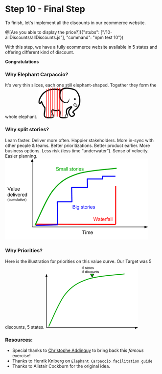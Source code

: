 # Step 10 - Final Step

To finish, let's implement all the discounts in our ecommerce website.

@[Are you able to display the price?]({"stubs": ["/10-allDiscounts/allDiscounts.js"], "command": "npm test 10"})

With this step, we have a fully ecommerce website available in 5 states and offering different kind of discount.

**Congratulations**

### Why Elephant Carpaccio?

It's very thin slices, each one still elephant-shaped. Together they form the whole elephant.
![priorities](elephant.png)

### Why split stories?
Learn faster. Deliver more often. Happier stakeholders. More in-sync with other people & teams. Better prioritizations. Better product earlier. More business options. Less risk (less time “underwater”). Sense of velocity. Easier planning.
![priorities](stories.png)

### Why Priorities?
Here is the illustration for priorities on this value curve. 
Our Target was 5 discounts, 5 states.
![priorities](priorities.png)

### Resources:
 - Special thanks to [Christophe Addinquy](https://www.linkedin.com/in/addinquy/) to bring back this _famous_ exercise!
 - Thanks to Henrik Kniberg on [`Elephant Carpaccio facilitation guide`](https://docs.google.com/document/d/1TCuuu-8Mm14oxsOnlk8DqfZAA1cvtYu9WGv67Yj_sSk/pub)
 - Thanks to Alistair Cockburn for the original idea.

